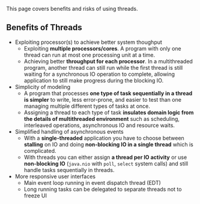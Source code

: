 This page covers benefits and risks of using threads.

## Benefits of Threads
* Exploiting processor(s) to achieve better system thoughput
    * Exploiting **multiple processors/cores**. A program with only one thread can run at most one processing unit at a time.
    * Achieving better **throughput for each processor**. In a multithreaded program, another thread can still run while the first thread is still waiting for a synchronous IO operation to complete, allowing application to still make progress during the blocking IO.
* Simplicity of modeling
    * A program that processes **one type of task sequentially in a thread is simpler** to write, less error-prone, and easier to test than one managing multiple different types of tasks at once.
    * Assigning a thread to each type of task **insulates domain logic from the details of multithreaded environment** such as scheduling, interleaved operations, asynchronous IO and resource waits.
* Simplified handling of asynchronous events
    * With a **single-threaded** application you have to choose between **stalling** on IO and doing **non-blocking IO in a single thread** which is complicated.
    * With threads you can either assign **a thread per IO activity** or use **non-blocking IO** (`java.nio` with `poll`, `select` system calls) and still handle tasks sequentially in threads.
* More responsive user interfaces
    * Main event loop running in event dispatch thread (EDT)
    * Long running tasks can be delegated to separate threads not to freeze UI